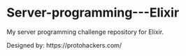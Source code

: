 # Server-programming---Elixir
<p> My server programming challenge repository for Elixir.</p>
Designed by: https://protohackers.com/
